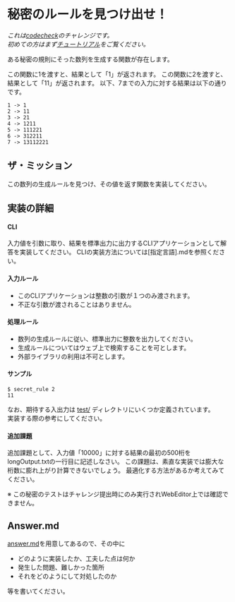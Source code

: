 # 秘密のルールを見つけ出せ！

*これは[codecheck](https://code-check.io/)のチャレンジです。  
初めての方はまず[チュートリアル](https://app.code-check.io/orgs/codecheck/challenges/77)をご覧ください。*

ある秘密の規則にそった数列を生成する関数が存在します。

この関数に1を渡すと、結果として「1」が返されます。
この関数に2を渡すと、結果として「11」が返されます。
以下、7までの入力に対する結果は以下の通りです。

```
1 -> 1
2 -> 11
3 -> 21
4 -> 1211
5 -> 111221
6 -> 312211
7 -> 13112221
```

## ザ・ミッション

この数列の生成ルールを見つけ、その値を返す関数を実装してください。

## 実装の詳細
#### CLI
入力値を引数に取り、結果を標準出力に出力するCLIアプリケーションとして解答を実装してください。
CLIの実装方法については[指定言語].mdを参照ください。

#### 入力ルール
- このCLIアプリケーションは整数の引数が１つのみ渡されます。
- 不正な引数が渡されることはありません。

#### 処理ルール
- 数列の生成ルールに従い、標準出力に整数を出力してください。
- 生成ルールについてはウェブ上で検索することを可とします。
- 外部ライブラリの利用は不可とします。

#### サンプル
```shell
$ secret_rule 2
11
```

なお、期待する入出力は [test/](./test/) ディレクトリにいくつか定義されています。  
実装する際の参考にしてください。

#### 追加課題

追加課題として、入力値「10000」に対する結果の最初の500桁をlongOutput.txtの一行目に記述しなさい。
この課題は、素直な実装では膨大な桁数に膨れ上がり計算できないでしょう。
最適化する方法があるか考えてみてください。

※ この秘密のテストはチャレンジ提出時にのみ実行されWebEditor上では確認できません。

## Answer.md
[answer.md](./answer.md)を用意してあるので、その中に

- どのように実装したか、工夫した点は何か
- 発生した問題、難しかった箇所
- それをどのようにして対処したのか

等を書いてください。
